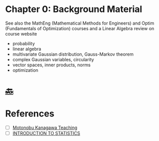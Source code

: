 # Chapter 0: Background Material

See also the MathEng (Mathematical Methods for Engineers) and Optim (Fundamentals of Optimization) courses and a
Linear Algebra review on course website

- probability
- linear algebra
- multivariate Gaussian distribution, Gauss-Markov theorem
- complex Gaussian variables, circularity
- vector spaces, inner products, norms
- optimization

# [:back:](../#round_pushpin-statistical-signal-processing-learning-and-processing)

# References

- [ ] [Motonobu Kanagawa Teaching](https://sites.google.com/site/motonobukanagawa/teaching)
- [ ] [INTRODUCTION TO STATISTICS](https://www.eurecom.fr/en/course/introstat-2024spring)
